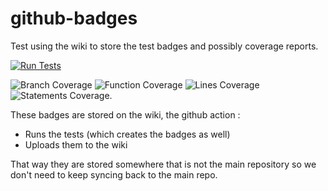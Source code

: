 # github-badges
Test using the wiki to store the test badges and possibly coverage reports.

[![Run Tests](https://github.com/chris-heathwood-uoy/github-badges/workflows/Run%20tests/badge.svg)](https://github.com/chris-heathwood-uoy/github-badges/actions)

![Branch Coverage]( https://github.com/chris-heathwood-uoy/github-badges/wiki/badge-branches.svg) ![Function Coverage]( https://github.com/chris-heathwood-uoy/github-badges/wiki/badge-functions.svg) ![Lines Coverage]( https://github.com/chris-heathwood-uoy/github-badges/wiki/badge-lines.svg) ![Statements Coverage]( https://github.com/chris-heathwood-uoy/github-badges/wiki/badge-statements.svg).

These badges are stored on the wiki, the github action :

* Runs the tests (which creates the badges as well)
* Uploads them to the wiki

That way they are stored somewhere that is not the main repository so we don't need to keep syncing back to the main repo.
